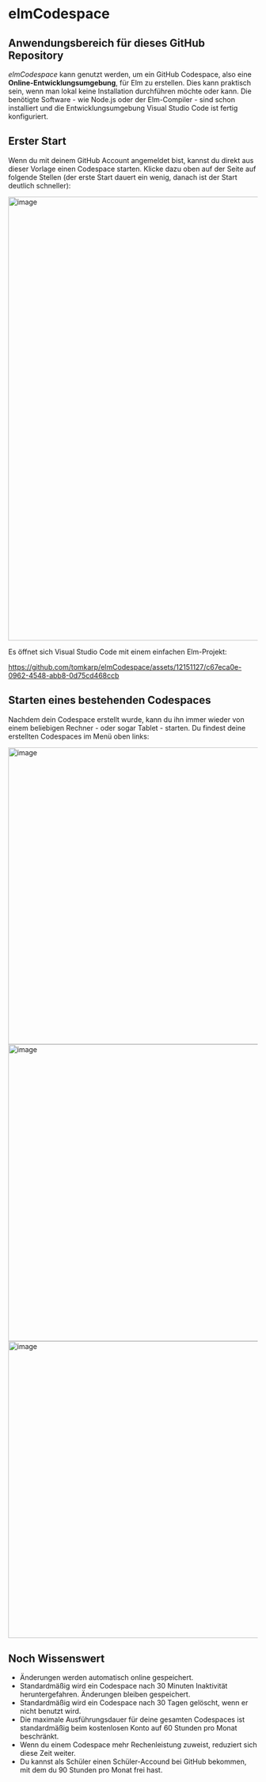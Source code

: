 # elmCodespace

## Anwendungsbereich für dieses GitHub Repository
*elmCodespace* kann genutzt werden, um ein GitHub Codespace, also eine **Online-Entwicklungsumgebung**, für Elm zu erstellen.
Dies kann praktisch sein, wenn man lokal keine Installation durchführen möchte oder kann.
Die benötigte Software - wie Node.js oder der Elm-Compiler - sind schon installiert und die Entwicklungsumgebung 
Visual Studio Code ist fertig konfiguriert.

## Erster Start
Wenn du mit deinem GitHub Account angemeldet bist, kannst du direkt aus dieser Vorlage einen Codespace starten.
Klicke dazu oben auf der Seite auf folgende Stellen (der erste Start 
dauert ein wenig, danach ist der Start deutlich schneller):

<img width="897" alt="image" src="https://github.com/tomkarp/elmCodespace/assets/12151127/33dfb391-c2dc-4922-a747-2cfb82038794">

Es öffnet sich Visual Studio Code mit einem einfachen Elm-Projekt:


https://github.com/tomkarp/elmCodespace/assets/12151127/c67eca0e-0962-4548-abb8-0d75cd468ccb




## Starten eines bestehenden Codespaces
Nachdem dein Codespace erstellt wurde, kann du ihn immer wieder von einem beliebigen Rechner - oder sogar Tablet -
starten. Du findest deine erstellten Codespaces im Menü oben links:

<img width="600" alt="image" src="https://github.com/tomkarp/elmCodespace/assets/12151127/700334bb-9ebc-4a52-864f-b08707f5b52a">
<img width="600" alt="image" src="https://github.com/tomkarp/elmCodespace/assets/12151127/64e88985-039b-412e-a496-0b9a4f762322">
<img width="600" alt="image" src="https://github.com/tomkarp/elmCodespace/assets/12151127/6e87b649-997d-4d78-8c2b-f9a5501e2683">

## Noch Wissenswert
* Änderungen werden automatisch online gespeichert.
* Standardmäßig wird ein Codespace nach 30 Minuten Inaktivität heruntergefahren. Änderungen bleiben gespeichert.
* Standardmäßig wird ein Codespace nach 30 Tagen gelöscht, wenn er nicht benutzt wird.
* Die maximale Ausführungsdauer für deine gesamten Codespaces ist standardmäßig beim kostenlosen Konto auf 60 Stunden pro Monat beschränkt.
* Wenn du einem Codespace mehr Rechenleistung zuweist, reduziert sich diese Zeit weiter.
* Du kannst als Schüler einen Schüler-Accound bei GitHub bekommen, mit dem du 90 Stunden pro Monat frei hast.
